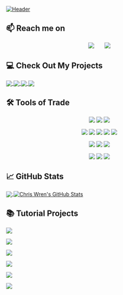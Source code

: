 [![Header](https://raw.githubusercontent.com/ChrisWrenDev/ChrisWrenDev/main/images/profile-header--light.jpg "Header")](https://github.com/ChrisWrenDev/ChrisWrenDev)

## 📫 Reach me on

<p align="center">
<a href="https://www.linkedin.com/in/chris-wren/"><img src="https://img.shields.io/badge/linkedin-%230077B5.svg?&style=for-the-badge&logo=linkedin&logoColor=white" /></a>
&#8287;&#8287;&#8287;&#8287;&#8287;
<a href="mailto:chriswrencoder@gmail.com?subject=Hello%20Chris,%20From%20Github"><img src="https://img.shields.io/badge/gmail-%23D14836.svg?&style=for-the-badge&logo=gmail&logoColor=white" /></a>
</p>

## 💻 Check Out My Projects

<a href="https://github.com/ChrisWrenDev/Kings">
  <img align="center" src="https://github-readme-stats.vercel.app/api/pin/?username=ChrisWrenDev&repo=Kings&title_color=252d32&text_color=373c43&icon_color=e9425b&bg_color=fff" />
</a>

<a href="https://github.com/ChrisWrenDev/Shift">
  <img align="center" src="https://github-readme-stats.vercel.app/api/pin/?username=ChrisWrenDev&repo=Shift&title_color=252d32&text_color=373c43&icon_color=e9425b&bg_color=fff" />
</a>

<a href="https://github.com/ChrisWrenDev/Prism">
  <img align="center" src="https://github-readme-stats.vercel.app/api/pin/?username=ChrisWrenDev&repo=Prism&title_color=252d32&text_color=373c43&icon_color=e9425b&bg_color=fff" />
</a>

<a href="https://github.com/ChrisWrenDev/Routes">
  <img align="center" src="https://github-readme-stats.vercel.app/api/pin/?username=ChrisWrenDev&repo=Routes&title_color=252d32&text_color=373c43&icon_color=e9425b&bg_color=fff" />
</a>

## 🛠️ Tools of Trade

<p align="center">
<img src="https://img.shields.io/badge/-HTML5-%23E44D27?style=for-the-badge&logo=html5&logoColor=white"/>
<img src="https://img.shields.io/badge/-CSS3-%231572B6?style=for-the-badge&logo=css3"/>
<img src="https://img.shields.io/badge/-JavaScript-%23F7DF1C?style=for-the-badge&logo=javascript&logoColor=000000&labelColor=%23F7DF1C&color=%23FFCE5A"/>
</p>

<p align="center">
<img src="https://img.shields.io/badge/-React-%23282C34?style=for-the-badge&logo=react"/>
<img src="https://img.shields.io/badge/React_Router-CA4245?style=for-the-badge&logo=react-router&logoColor=white"/>
<img src="https://img.shields.io/badge/redux-%23593d88.svg?style=for-the-badge&logo=redux&logoColor=white"/>
<img src="https://img.shields.io/badge/Socket.io-black?style=for-the-badge&logo=socket.io&badgeColor=010101"/>
<img src="https://img.shields.io/badge/-Sass-%23CC6699?style=for-the-badge&logo=sass&logoColor=white"/>
</p>

<p align="center">
<img src="https://img.shields.io/badge/-Git-%23F05032?style=for-the-badge&logo=git&logoColor=white"/>
<img src="https://img.shields.io/badge/github-%23121011.svg?style=for-the-badge&logo=github&logoColor=white"/>
<img src="https://img.shields.io/badge/-VSCode-%23007ACC?style=for-the-badge&logo=visual-studio-code"/>
</p>

<p align="center">
<img src="https://img.shields.io/badge/AWS-%23FF9900.svg?style=for-the-badge&logo=amazon-aws&logoColor=white"/>
<img src="https://img.shields.io/badge/firebase-%23039BE5.svg?style=for-the-badge&logo=firebase"/>
<img src="https://img.shields.io/badge/netlify-%23000000.svg?style=for-the-badge&logo=netlify&logoColor=#00C7B7"/>
</p>

## 📈 GitHub Stats

<a href="https://github.com/ChrisWrenDev/ChrisWrenDev">
  <img align="center" src="https://github-readme-stats.vercel.app/api/top-langs/?username=ChrisWrenDev&hide=java,html,tex&title_color=252d32&text_color=373c43&icon_color=e9425b&bg_color=fff" />
</a>
<a href="https://github.com/ChrisWrenDev/ChrisWrenDev">
  <img align="center" src="https://github-readme-stats.vercel.app/api?username=ChrisWrenDev&show_icons=true&line_height=27&count_private=true&title_color=252d32&text_color=373c43&icon_color=e9425b&bg_color=fff" alt="Chris Wren's GitHub Stats" />
</a>

## 📚 Tutorial Projects

<p>
<a href="https://github.com/ChrisWrenDev/Mapty">
  <img align="center" src="https://github-readme-stats.vercel.app/api/pin/?username=ChrisWrenDev&repo=Mapty&title_color=252d32&text_color=373c43&icon_color=e9425b&bg_color=fff" />
</a>
</p>

<p>
<a href="https://github.com/ChrisWrenDev/Nexter">
  <img align="center" src="https://github-readme-stats.vercel.app/api/pin/?username=ChrisWrenDev&repo=Nexter&title_color=252d32&text_color=373c43&icon_color=e9425b&bg_color=fff" />
</a>
</p>

<p>
<a href="https://github.com/ChrisWrenDev/Bankist-Website">
  <img align="center" src="https://github-readme-stats.vercel.app/api/pin/?username=ChrisWrenDev&repo=Bankist-Website&title_color=252d32&text_color=373c43&icon_color=e9425b&bg_color=fff" />
</a>
</p>

<p>
<a href="https://github.com/ChrisWrenDev/Bankist-Calculator">
  <img align="center" src="https://github-readme-stats.vercel.app/api/pin/?username=ChrisWrenDev&repo=Bankist-Calculator&title_color=252d32&text_color=373c43&icon_color=e9425b&bg_color=fff" />
</a>
</p>

<p>
<a href="https://github.com/ChrisWrenDev/Trillo">
  <img align="center" src="https://github-readme-stats.vercel.app/api/pin/?username=ChrisWrenDev&repo=Trillo&title_color=252d32&text_color=373c43&icon_color=e9425b&bg_color=fff" />
</a>
</p>

<p>
<a href="https://github.com/ChrisWrenDev/Natours">
  <img align="center" src="https://github-readme-stats.vercel.app/api/pin/?username=ChrisWrenDev&repo=Natours&title_color=252d32&text_color=373c43&icon_color=e9425b&bg_color=fff" />
</a>
</p>

<!-- Resources -->
<!-- Icons: https://simpleicons.org/ -->
<!-- GitHub Stats: https://github.com/anuraghazra/github-readme-stats -->
<!-- Emojis: https://emojipedia.org/emoji/ -->
<!-- HTML Emojis: https://www.fileformat.info/index.htm -->
<!-- Shields: https://shields.io/ -->
<!-- Awesome GitHub Profile README: https://github.com/abhisheknaiidu/awesome-github-profile-readme -->
